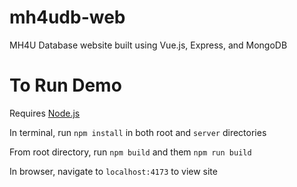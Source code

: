# mh4udb-web
MH4U Database website built using Vue.js, Express, and MongoDB

# To Run Demo

Requires [Node.js](https://nodejs.org/en/)

In terminal, run `npm install` in both root and `server` directories

From root directory, run `npm build` and them `npm run build`

In browser, navigate to `localhost:4173` to view site

